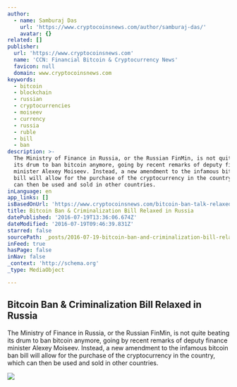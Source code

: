 ```yaml
---
author:
  - name: Samburaj Das
    url: 'https://www.cryptocoinsnews.com/author/samburaj-das/'
    avatar: {}
related: []
publisher:
  url: 'https://www.cryptocoinsnews.com'
  name: 'CCN: Financial Bitcoin & Cryptocurrency News'
  favicon: null
  domain: www.cryptocoinsnews.com
keywords:
  - bitcoin
  - blockchain
  - russian
  - cryptocurrencies
  - moiseev
  - currency
  - russia
  - ruble
  - bill
  - ban
description: >-
  The Ministry of Finance in Russia, or the Russian FinMin, is not quite beating
  its drum to ban bitcoin anymore, going by recent remarks of deputy finance
  minister Alexey Moiseev. Instead, a new amendment to the infamous bitcoin ban
  bill will allow for the purchase of the cryptocurrency in the country, which
  can then be used and sold in other countries.
inLanguage: en
app_links: []
isBasedOnUrl: 'https://www.cryptocoinsnews.com/bitcoin-ban-talk-relaxed-russia/'
title: Bitcoin Ban & Criminalization Bill Relaxed in Russia
datePublished: '2016-07-19T13:36:06.674Z'
dateModified: '2016-07-19T09:46:39.831Z'
starred: false
sourcePath: _posts/2016-07-19-bitcoin-ban-and-criminalization-bill-relaxed-in-russia.md
inFeed: true
hasPage: false
inNav: false
_context: 'http://schema.org'
_type: MediaObject

---
```

<article style=""><h1>Bitcoin Ban &amp; Criminalization Bill Relaxed in Russia</h1><p>The Ministry of Finance in Russia, or the Russian FinMin, is not quite beating its drum to ban bitcoin anymore, going by recent remarks of deputy finance minister Alexey Moiseev. Instead, a new amendment to the infamous bitcoin ban bill will allow for the purchase of the cryptocurrency in the country, which can then be used and sold in other countries.</p><img src="https://www.cryptocoinsnews.com/wp-content/uploads/2015/04/liberland.jpeg" /></article>
